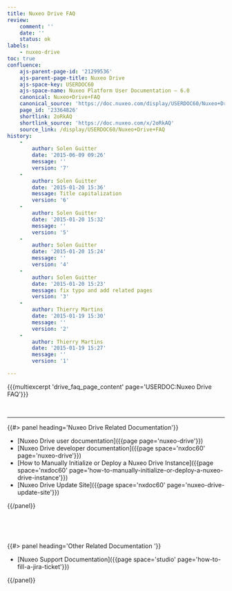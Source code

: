 ```yaml
---
title: Nuxeo Drive FAQ
review:
    comment: ''
    date: ''
    status: ok
labels:
    - nuxeo-drive
toc: true
confluence:
    ajs-parent-page-id: '21299536'
    ajs-parent-page-title: Nuxeo Drive
    ajs-space-key: USERDOC60
    ajs-space-name: Nuxeo Platform User Documentation — 6.0
    canonical: Nuxeo+Drive+FAQ
    canonical_source: 'https://doc.nuxeo.com/display/USERDOC60/Nuxeo+Drive+FAQ'
    page_id: '23364826'
    shortlink: 2oRkAQ
    shortlink_source: 'https://doc.nuxeo.com/x/2oRkAQ'
    source_link: /display/USERDOC60/Nuxeo+Drive+FAQ
history:
    - 
        author: Solen Guitter
        date: '2015-06-09 09:26'
        message: ''
        version: '7'
    - 
        author: Solen Guitter
        date: '2015-01-20 15:36'
        message: Title capitalization
        version: '6'
    - 
        author: Solen Guitter
        date: '2015-01-20 15:32'
        message: ''
        version: '5'
    - 
        author: Solen Guitter
        date: '2015-01-20 15:24'
        message: ''
        version: '4'
    - 
        author: Solen Guitter
        date: '2015-01-20 15:23'
        message: fix typo and add related pages
        version: '3'
    - 
        author: Thierry Martins
        date: '2015-01-19 15:30'
        message: ''
        version: '2'
    - 
        author: Thierry Martins
        date: '2015-01-19 15:27'
        message: ''
        version: '1'

---
```

{{{multiexcerpt 'drive_faq_page_content' page='USERDOC:Nuxeo Drive FAQ'}}}

&nbsp;

* * *

<div class="row" data-equalizer data-equalize-on="medium"><div class="column medium-6">{{#> panel heading='Nuxeo Drive Related Documentation'}}

*   [Nuxeo Drive user documentation]({{page page='nuxeo-drive'}})
*   [Nuxeo Drive developer documentation]({{page space='nxdoc60' page='nuxeo-drive'}})
*   [How to Manually Initialize or Deploy a Nuxeo Drive Instance]({{page space='nxdoc60' page='how-to-manually-initialize-or-deploy-a-nuxeo-drive-instance'}})
*   [Nuxeo Drive Update Site]({{page space='nxdoc60' page='nuxeo-drive-update-site'}})

{{/panel}}

&nbsp;

&nbsp;

</div><div class="column medium-6">{{#> panel heading='Other Related Documentation '}}

*   [Nuxeo Support Documentation]({{page space='studio' page='how-to-fill-a-jira-ticket'}})

{{/panel}}</div></div>
